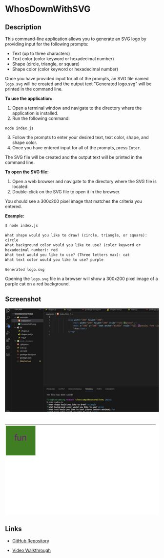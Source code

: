 # WhosDownWithSVG


## Description


This command-line application allows you to generate an SVG logo by providing input for the following prompts:

- Text (up to three characters)
- Text color (color keyword or hexadecimal number)
- Shape (circle, triangle, or square)
- Shape color (color keyword or hexadecimal number)

Once you have provided input for all of the prompts, an SVG file named `logo.svg` will be created and the output text "Generated logo.svg" will be printed in the command line.

**To use the application:**

1. Open a terminal window and navigate to the directory where the application is installed.
2. Run the following command:

`node index.js`

3. Follow the prompts to enter your desired text, text color, shape, and shape color.
4. Once you have entered input for all of the prompts, press `Enter`.

The SVG file will be created and the output text will be printed in the command line.

**To open the SVG file:**

1. Open a web browser and navigate to the directory where the SVG file is located.
2. Double-click on the SVG file to open it in the browser.

You should see a 300x200 pixel image that matches the criteria you entered.

**Example:**

```
$ node index.js

What shape would you like to draw? (circle, triangle, or square): circle
What background color would you like to use? (color keyword or hexadecimal number): red
What text would you like to use? (Three letters max): cat
What text color would you like to use? purple

Generated logo.svg
```

Opening the `logo.svg` file in a browser will show a 300x200 pixel image of a purple cat on a red background.


## Screenshot

![Screenshot of the terminal screen](./examples/Screenshot2.png)

![Screenshot of the browser window](./examples/Screenshot1.png)


## Links

- [GitHub Repository](https://github.com/Flagg217/WhosDownWithSVG.git) 

- [Video Walkthrough]()